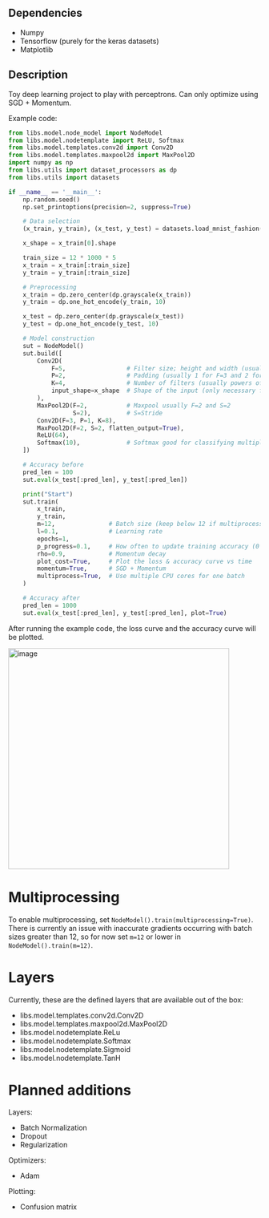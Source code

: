 ## Dependencies
- Numpy
- Tensorflow (purely for the keras datasets)
- Matplotlib

## Description
Toy deep learning project to play with perceptrons. Can only optimize using SGD + Momentum.

Example code:
```python
from libs.model.node_model import NodeModel
from libs.model.nodetemplate import ReLU, Softmax
from libs.model.templates.conv2d import Conv2D
from libs.model.templates.maxpool2d import MaxPool2D
import numpy as np
from libs.utils import dataset_processors as dp
from libs.utils import datasets

if __name__ == '__main__':
    np.random.seed()
    np.set_printoptions(precision=2, suppress=True)

    # Data selection
    (x_train, y_train), (x_test, y_test) = datasets.load_mnist_fashion()

    x_shape = x_train[0].shape

    train_size = 12 * 1000 * 5
    x_train = x_train[:train_size]
    y_train = y_train[:train_size]

    # Preprocessing
    x_train = dp.zero_center(dp.grayscale(x_train))
    y_train = dp.one_hot_encode(y_train, 10)

    x_test = dp.zero_center(dp.grayscale(x_test))
    y_test = dp.one_hot_encode(y_test, 10)

    # Model construction
    sut = NodeModel()
    sut.build([
        Conv2D(
            F=5,                 # Filter size; height and width (usually F=3 or F=5)
            P=2,                 # Padding (usually 1 for F=3 and 2 for F=5)  
            K=4,                 # Number of filters (usually powers of 2, e.g 4, 8, 16, wouldn't recommend over 16)  
            input_shape=x_shape  # Shape of the input (only necessary for the first layer)              
        ),
        MaxPool2D(F=2,           # Maxpool usually F=2 and S=2
                  S=2),          # S=Stride
        Conv2D(F=3, P=1, K=8),
        MaxPool2D(F=2, S=2, flatten_output=True),
        ReLU(64),
        Softmax(10),             # Softmax good for classifying multiple classes
    ])

    # Accuracy before
    pred_len = 100
    sut.eval(x_test[:pred_len], y_test[:pred_len])

    print("Start")
    sut.train(
        x_train,
        y_train,
        m=12,               # Batch size (keep below 12 if multiprocessing)
        l=0.1,              # Learning rate
        epochs=1,
        p_progress=0.1,     # How often to update training accuracy (0 to 1)
        rho=0.9,            # Momentum decay
        plot_cost=True,     # Plot the loss & accuracy curve vs time
        momentum=True,      # SGD + Momentum
        multiprocess=True,  # Use multiple CPU cores for one batch
    )

    # Accuracy after
    pred_len = 1000
    sut.eval(x_test[:pred_len], y_test[:pred_len], plot=True)
```

After running the example code, the loss curve and the accuracy curve will be plotted.

<img width="441" alt="image" src="https://github.com/uatemycookie22/pocket-model/assets/67762761/03235f21-4882-45a0-bdf1-fbff48fea50d">

# Multiprocessing
To enable multiprocessing, set `NodeModel().train(multiprocessing=True)`. There is currently an issue with inaccurate 
gradients occurring with batch sizes greater than 12, so for now set `m=12` or lower in `NodeModel().train(m=12)`.

# Layers

Currently, these are the defined layers that are available out of the box:
- libs.model.templates.conv2d.Conv2D
- libs.model.templates.maxpool2d.MaxPool2D
- libs.model.nodetemplate.ReLu
- libs.model.nodetemplate.Softmax
- libs.model.nodetemplate.Sigmoid
- libs.model.nodetemplate.TanH

# Planned additions
Layers:
- Batch Normalization
- Dropout
- Regularization

Optimizers:
- Adam

Plotting:
- Confusion matrix